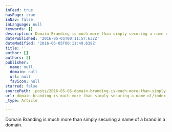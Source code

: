 ```yaml
---
inFeed: true
hasPage: true
inNav: false
inLanguage: null
keywords: []
description: Domain Branding is much more than simply securing a name of a brand in a domain.
datePublished: '2016-05-05T00:11:57.632Z'
dateModified: '2016-05-05T00:11:49.638Z'
title: ''
author: []
authors: []
publisher:
  name: null
  domain: null
  url: null
  favicon: null
starred: false
sourcePath: _posts/2016-05-05-domain-branding-is-much-more-than-simply-securing-a-name-of.md
url: domain-branding-is-much-more-than-simply-securing-a-name-of/index.html
_type: Article

---
```

Domain Branding is much more than simply securing a name of a brand in a domain.